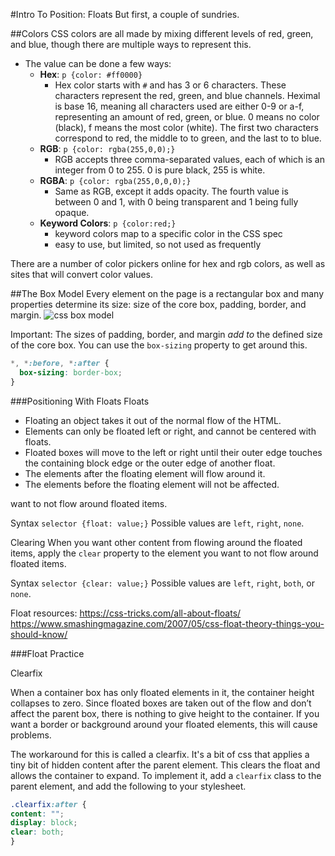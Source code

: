 #Intro To Position: Floats
But first, a couple of sundries.

##Colors
CSS colors are all made by mixing different levels of red, green, and blue, though there are multiple ways to represent this.

- The value can be done a few ways:
  - __Hex__: `p {color: #ff0000}`
    - Hex color starts with `#` and has 3 or 6 characters. These characters represent the red, green, and blue channels. Heximal is base 16, meaning all characters used are either 0-9 or a-f, representing an amount of red, green, or blue. 0 means no color (black), f means the most color (white). The first two characters correspond to red, the middle to to green, and the last to to blue.
  - __RGB__: `p {color: rgba(255,0,0);}`
    - RGB accepts three comma-separated values, each of which is an integer from 0 to 255. 0 is pure black, 255 is white.
  - __RGBA__: `p {color: rgba(255,0,0,0);}`
    - Same as RGB, except it adds opacity. The fourth value is between 0 and 1, with 0 being transparent and 1 being fully opaque.
  - __Keyword Colors__: `p {color:red;}`
    - keyword colors map to a specific color in the CSS spec
    - easy to use, but limited, so not used as frequently

There are a number of color pickers online for hex and rgb colors, as well as sites that will convert color values.

##The Box Model
Every element on the page is a rectangular box and many properties determine its size: size of the core box, padding, border, and margin.
![css box model](https://developer.apple.com/library/mac/documentation/AppleApplications/Conceptual/Safari_Developer_Guide/Art/box_model_metrics_2x.png)

Important: The sizes of padding, border, and margin _add to_ the defined size of the core box. You can use the `box-sizing` property to get around this.

```css
*, *:before, *:after {
  box-sizing: border-box;
}
```


###Positioning With Floats
Floats


- Floating an object takes it out of the normal flow of the HTML.
- Elements can only be floated left or right, and cannot be centered with floats.
- Floated boxes will move to the left or right until their outer edge touches the containing block edge or the outer edge of another float.
- The elements after the floating element will flow around it.
- The elements before the floating element will not be affected.

want to not flow around floated items.

Syntax
`selector {float: value;}`
Possible values are `left`, `right`, `none`.


Clearing
When you want other content from flowing around the floated items, apply the `clear` property to the element you want to not flow around floated items.

Syntax
`selector {clear: value;}`
Possible values are `left`, `right`, `both`, or `none`.


Float resources:
https://css-tricks.com/all-about-floats/
https://www.smashingmagazine.com/2007/05/css-float-theory-things-you-should-know/


###Float Practice



Clearfix

When a container box has only floated elements in it, the container height collapses to zero. Since floated boxes are taken out of the flow and don’t affect the parent box, there is nothing to give height to the container. If you want a border or background around your floated elements, this will cause problems.

The workaround for this is called a clearfix. It's a bit of css that applies a tiny bit of hidden content after the parent element. This clears the float and allows the container to expand. To implement it, add a `clearfix` class to the parent element, and add the following to your stylesheet.

```css
.clearfix:after {
content: "";
display: block;
clear: both;
}
```